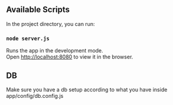 ## Available Scripts

In the project directory, you can run:

### `node server.js`

Runs the app in the development mode.<br />
Open [http://localhost:8080](http://localhost:8080) to view it in the browser.

## DB

Make sure you have a db setup according to what you have inside app/config/db.config.js